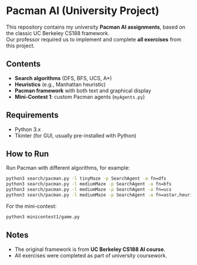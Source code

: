 # Pacman AI (University Project)

This repository contains my university **Pacman AI assignments**, based on the classic UC Berkeley CS188 framework.  
Our professor required us to implement and complete **all exercises** from this project.  

## Contents

- **Search algorithms** (DFS, BFS, UCS, A*)  
- **Heuristics** (e.g., Manhattan heuristic)  
- **Pacman framework** with both text and graphical display  
- **Mini-Contest 1**: custom Pacman agents (`myAgents.py`)  

## Requirements

- Python 3.x  
- Tkinter (for GUI, usually pre-installed with Python)  

## How to Run

Run Pacman with different algorithms, for example:

```bash
python3 search/pacman.py -l tinyMaze -p SearchAgent -a fn=dfs
python3 search/pacman.py -l mediumMaze -p SearchAgent -a fn=bfs
python3 search/pacman.py -l mediumMaze -p SearchAgent -a fn=ucs
python3 search/pacman.py -l mediumMaze -p SearchAgent -a fn=astar,heuristic=manhattanHeuristic
```

For the mini-contest:

```bash
python3 minicontest1/game.py
```

## Notes

- The original framework is from **UC Berkeley CS188 AI course**.  
- All exercises were completed as part of university coursework.  
